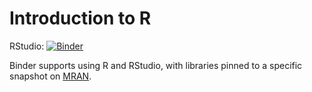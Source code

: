 # Introduction to R

RStudio: [![Binder](http://mybinder.org/badge_logo.svg)](http://mybinder.org/v2/gh/tschm/IntroR2/master?urlpath=rstudio)

Binder supports using R and RStudio, with libraries pinned to a specific 
snapshot on [MRAN](https://mran.microsoft.com/documents/rro/reproducibility).

